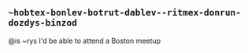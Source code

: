 ## `~hobtex-bonlev-botrut-dablev--ritmex-donrun-dozdys-binzod`
@is ~rys
I'd be able to attend a Boston meetup